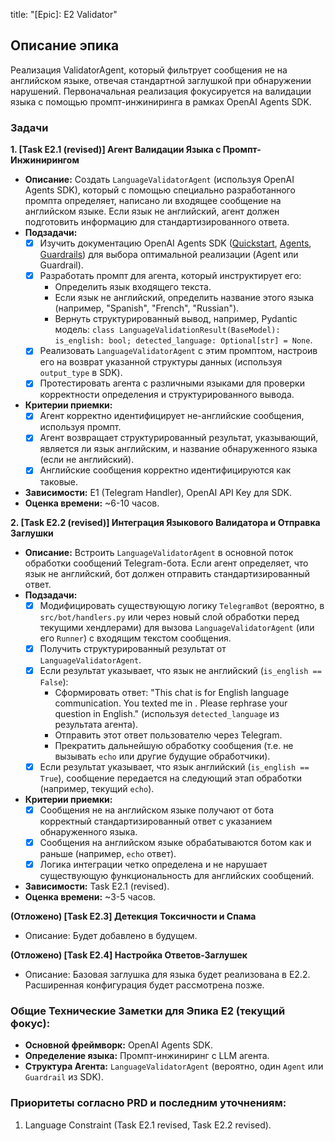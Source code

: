 title: "[Epic]: E2 Validator"

## Описание эпика
Реализация ValidatorAgent, который фильтрует сообщения не на английском языке, отвечая стандартной заглушкой при обнаружении нарушений. Первоначальная реализация фокусируется на валидации языка с помощью промпт-инжиниринга в рамках OpenAI Agents SDK.

### Задачи

**1. [Task E2.1 (revised)] Агент Валидации Языка с Промпт-Инжинирингом**
   - **Описание:** Создать `LanguageValidatorAgent` (используя OpenAI Agents SDK), который с помощью специально разработанного промпта определяет, написано ли входящее сообщение на английском языке. Если язык не английский, агент должен подготовить информацию для стандартизированного ответа.
   - **Подзадачи:**
     - [x] Изучить документацию OpenAI Agents SDK ([Quickstart](https://openai.github.io/openai-agents-python/quickstart/), [Agents](https://openai.github.io/openai-agents-python/agents/), [Guardrails](https://openai.github.io/openai-agents-python/guardrails/)) для выбора оптимальной реализации (Agent или Guardrail).
     - [x] Разработать промпт для агента, который инструктирует его:
         - Определить язык входящего текста.
         - Если язык не английский, определить название этого языка (например, "Spanish", "French", "Russian").
         - Вернуть структурированный вывод, например, Pydantic модель: `class LanguageValidationResult(BaseModel): is_english: bool; detected_language: Optional[str] = None`.
     - [x] Реализовать `LanguageValidatorAgent` с этим промптом, настроив его на возврат указанной структуры данных (используя `output_type` в SDK).
     - [x] Протестировать агента с различными языками для проверки корректности определения и структурированного вывода.
   - **Критерии приемки:**
     - [x] Агент корректно идентифицирует не-английские сообщения, используя промпт.
     - [x] Агент возвращает структурированный результат, указывающий, является ли язык английским, и название обнаруженного языка (если не английский).
     - [x] Английские сообщения корректно идентифицируются как таковые.
   - **Зависимости:** E1 (Telegram Handler), OpenAI API Key для SDK.
   - **Оценка времени:** ~6-10 часов.

**2. [Task E2.2 (revised)] Интеграция Языкового Валидатора и Отправка Заглушки**
   - **Описание:** Встроить `LanguageValidatorAgent` в основной поток обработки сообщений Telegram-бота. Если агент определяет, что язык не английский, бот должен отправить стандартизированный ответ.
   - **Подзадачи:**
     - [x] Модифицировать существующую логику `TelegramBot` (вероятно, в `src/bot/handlers.py` или через новый слой обработки перед текущими хендлерами) для вызова `LanguageValidatorAgent` (или его `Runner`) с входящим текстом сообщения.
     - [x] Получить структурированный результат от `LanguageValidatorAgent`.
     - [x] Если результат указывает, что язык не английский (`is_english == False`):
         - Сформировать ответ: "This chat is for English language communication. You texted me in <Detected Language>. Please rephrase your question in English." (используя `detected_language` из результата агента).
         - Отправить этот ответ пользователю через Telegram.
         - Прекратить дальнейшую обработку сообщения (т.е. не вызывать `echo` или другие будущие обработчики).
     - [x] Если результат указывает, что язык английский (`is_english == True`), сообщение передается на следующий этап обработки (например, текущий `echo`).
   - **Критерии приемки:**
     - [x] Сообщения не на английском языке получают от бота корректный стандартизированный ответ с указанием обнаруженного языка.
     - [x] Сообщения на английском языке обрабатываются ботом как и раньше (например, `echo` ответ).
     - [x] Логика интеграции четко определена и не нарушает существующую функциональность для английских сообщений.
   - **Зависимости:** Task E2.1 (revised).
   - **Оценка времени:** ~3-5 часов.

**(Отложено) [Task E2.3] Детекция Токсичности и Спама**
   - Описание: Будет добавлено в будущем.

**(Отложено) [Task E2.4] Настройка Ответов-Заглушек**
   - Описание: Базовая заглушка для языка будет реализована в E2.2. Расширенная конфигурация будет рассмотрена позже.

### Общие Технические Заметки для Эпика E2 (текущий фокус):
- **Основной фреймворк:** OpenAI Agents SDK.
- **Определение языка:** Промпт-инжиниринг с LLM агента.
- **Структура Агента:** `LanguageValidatorAgent` (вероятно, один `Agent` или `Guardrail` из SDK).

### Приоритеты согласно PRD и последним уточнениям:
1.  Language Constraint (Task E2.1 revised, Task E2.2 revised). 